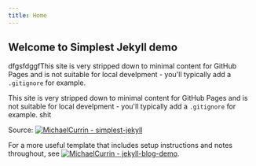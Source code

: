 ```yaml
---
title: Home
---
```


## Welcome to Simplest Jekyll demo

dfgsfdggfThis site is very stripped down to minimal content for GitHub Pages and is not suitable for local develpment - you'll typically add a `.gitignore` for example.


This site is very stripped down to minimal content for GitHub Pages and is not suitable for local develpment - you'll typically add a `.gitignore` for example.
shit

Source: [![MichaelCurrin - simplest-jekyll](https://img.shields.io/static/v1?label=MichaelCurrin&message=simplest-jekyll&color=blue&logo=github)](https://github.com/MichaelCurrin/simplest-jekyll)

For a more useful template that includes setup instructions and notes throughout, see [![MichaelCurrin - jekyll-blog-demo](https://img.shields.io/static/v1?label=MichaelCurrin&message=jekyll-blog-demo&color=blue&logo=github)](https://github.com/MichaelCurrin/jekyll-blog-demo).
